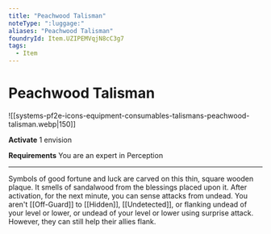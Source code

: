 ```yaml
---
title: "Peachwood Talisman"
noteType: ":luggage:"
aliases: "Peachwood Talisman"
foundryId: Item.UZIPEMVqjN8cC3g7
tags:
  - Item
---
```


# Peachwood Talisman
![[systems-pf2e-icons-equipment-consumables-talismans-peachwood-talisman.webp|150]]

**Activate** 1 envision

**Requirements** You are an expert in Perception

* * *

Symbols of good fortune and luck are carved on this thin, square wooden plaque. It smells of sandalwood from the blessings placed upon it. After activation, for the next minute, you can sense attacks from undead. You aren't [[Off-Guard]] to [[Hidden]], [[Undetected]], or flanking undead of your level or lower, or undead of your level or lower using surprise attack. However, they can still help their allies flank.
